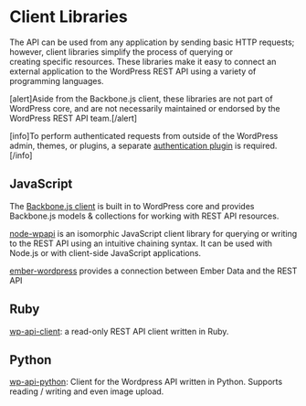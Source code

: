 # Client Libraries

The API can be used from any application by sending basic HTTP requests; however, client libraries simplify the process of querying or creating specific resources. These libraries make it easy to connect an external application to the WordPress REST API using a variety of programming languages.

[alert]Aside from the Backbone.js client, these libraries are not part of WordPress core, and are not necessarily maintained or endorsed by the WordPress REST API team.[/alert]

[info]To perform authenticated requests from outside of the WordPress admin, themes, or plugins, a separate <a href="https://developer.wordpress.org/rest-api/authentication/#authentication-plugins">authentication plugin</a> is required.[/info]


## JavaScript

The [Backbone.js client](https://developer.wordpress.org/rest-api/backbone-javascript-client/) is built in to WordPress core and provides Backbone.js models &amp; collections for working with REST API resources.

[node-wpapi](http://wp-api.org/node-wpapi) is an isomorphic JavaScript client library for querying or writing to the REST API using an intuitive chaining syntax. It can be used with Node.js or with client-side JavaScript applications.

[ember-wordpress](https://github.com/oskarrough/ember-wordpress) provides a connection between Ember Data and the REST API


## Ruby

[wp-api-client](https://github.com/duncanjbrown/wp-api-client): a read-only REST API client written in Ruby.

## Python

[wp-api-python](https://github.com/derwentx/wp-api-python): Client for the Wordpress API written in Python. Supports reading / writing and even image upload.
